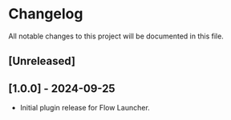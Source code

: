 # Changelog

All notable changes to this project will be documented in this file.

## [Unreleased]

## [1.0.0] - 2024-09-25

- Initial plugin release for Flow Launcher.